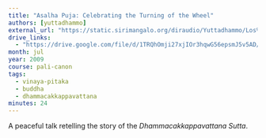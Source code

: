 ```yaml
---
title: "Asalha Puja: Celebrating the Turning of the Wheel"
authors: [yuttadhammo]
external_url: "https://static.sirimangalo.org/diraudio/Yuttadhammo/Los%20Angeles%20Course/090707_AsalhaPuja.mp3"
drive_links:
  - "https://drive.google.com/file/d/1TRQhOmji27xjIOr3hqwG56epsmJ5v5AD/view?usp=drivesdk"
month: jul
year: 2009
course: pali-canon
tags:
  - vinaya-pitaka
  - buddha
  - dhammacakkappavattana
minutes: 24
---
```


A peaceful talk retelling the story of the *Dhammacakkappavattana Sutta*.

